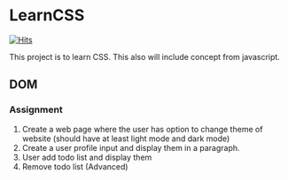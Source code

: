 # LearnCSS
[![Hits](https://hits.seeyoufarm.com/api/count/incr/badge.svg?url=https%3A%2F%2Fgithub.com%2FUnpredictablePrashant%2FLearnCSS&count_bg=%2379C83D&title_bg=%23555555&icon=&icon_color=%23E7E7E7&title=hits&edge_flat=false)](https://hits.seeyoufarm.com)

This project is to learn CSS. This also will include concept from javascript. 


## DOM
### Assignment
1. Create a web page where the user has option to change theme of website (should have at least light mode and dark mode)<br>
2. Create a user profile input and display them in a paragraph.<br>
3. User add todo list and display them<br>
4. Remove todo list (Advanced)<br>